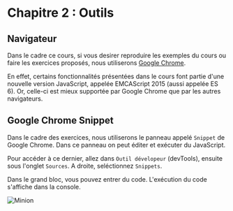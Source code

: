 # Chapitre 2 : Outils

## Navigateur

Dans le cadre ce cours, si vous desirer reproduire les exemples du cours ou faire les exercices proposés, nous utiliserons [Google Chrome](https://www.google.com/chrome/browser/desktop/index.html).

En effet, certains fonctionnalités présentées dans le cours font partie d'une nouvelle version JavaScript, appelée EMCAScript 2015 (aussi appelée ES 6). Or, celle-ci est mieux supportée par Google Chrome que par les autres navigateurs.


## Google Chrome Snippet

Dans le cadre des exercices, nous utiliserons le panneau appelé `Snippet` de Google Chrome. Dans ce panneau on peut éditer et exécuter du JavaScript.

Pour accéder à ce dernier, allez dans `Outil dévelopeur` (devTools), ensuite sous l'onglet `Sources`. A droite, seléctionnez `Snippets`.

Dans le grand bloc, vous pouvez entrer du code. L'exécution du code s'affiche dans la console.

![Minion](https://cdn-images-1.medium.com/max/780/1*wuEXGEtTklRzgf5UmXyueg.png)
